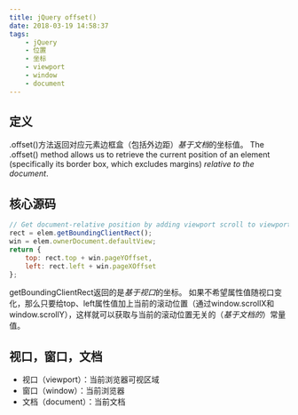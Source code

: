 ```yaml
---
title: jQuery offset()
date: 2018-03-19 14:58:37
tags:
    - jQuery
    - 位置
    - 坐标
    - viewport
    - window
    - document
---
```


## 定义

.offset()方法返回对应元素边框盒（包括外边距）*基于文档*的坐标值。
The .offset() method allows us to retrieve the current position of an element (specifically its border box, which excludes margins) *relative to the document*.

## 核心源码

```js
// Get document-relative position by adding viewport scroll to viewport-relative gBCR
rect = elem.getBoundingClientRect();
win = elem.ownerDocument.defaultView;
return {
    top: rect.top + win.pageYOffset,
    left: rect.left + win.pageXOffset
};
```

getBoundingClientRect返回的是*基于视口*的坐标。
如果不希望属性值随视口变化，那么只要给top、left属性值加上当前的滚动位置（通过window.scrollX和window.scrollY），这样就可以获取与当前的滚动位置无关的（*基于文档的*）常量值。

## 视口，窗口，文档
* 视口（viewport）：当前浏览器可视区域
* 窗口（window）：当前浏览器
* 文档（document）：当前文档


